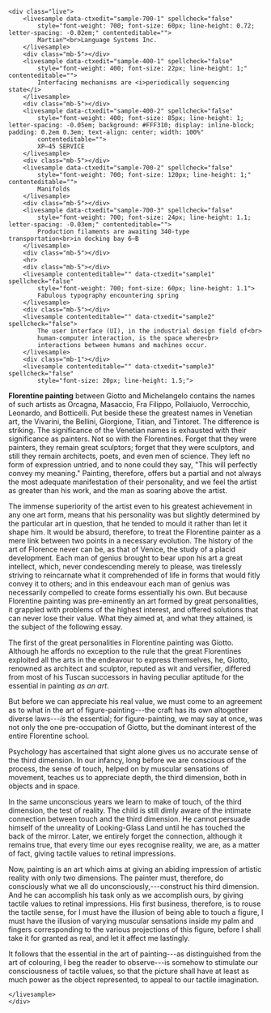 <!-- Convert to html: `pandoc sample.md -o sample.html` -->
<!-- Text sample source: https://www.gutenberg.org/ebooks/17408 -->

```{=html}
<div class="live">
    <livesample data-ctxedit="sample-700-1" spellcheck="false"
        style="font-weight: 700; font-size: 60px; line-height: 0.72; letter-spacing: -0.02em;" contenteditable="">
        Martian™<br>Language Systems Inc.
    </livesample>
    <div class="mb-5"></div>
    <livesample data-ctxedit="sample-400-1" spellcheck="false"
        style="font-weight: 400; font-size: 22px; line-height: 1;" contenteditable="">
        Interfacing mechanisms are <i>periodically sequencing state</i>
    </livesample>
    <div class="mb-5"></div>
    <livesample data-ctxedit="sample-400-2" spellcheck="false"
        style="font-weight: 400; font-size: 85px; line-height: 1; letter-spacing: -0.05em; background: #FFF310; display: inline-block; padding: 0.2em 0.3em; text-align: center; width: 100%"
        contenteditable="">
        XP–45 SERVICE
    </livesample>
    <div class="mb-5"></div>
    <livesample data-ctxedit="sample-700-2" spellcheck="false"
        style="font-weight: 700; font-size: 120px; line-height: 1;" contenteditable="">
        Manifolds
    </livesample>
    <div class="mb-5"></div>
    <livesample data-ctxedit="sample-700-3" spellcheck="false"
        style="font-weight: 700; font-size: 24px; line-height: 1.1; letter-spacing: -0.03em;" contenteditable="">
        Production filaments are awaiting 340-type transportation<br>in docking bay 6–B
    </livesample>
    <div class="mb-5"></div>
    <hr>
    <div class="mb-5"></div>
    <livesample contenteditable="" data-ctxedit="sample1" spellcheck="false"
        style="font-weight: 700; font-size: 60px; line-height: 1.1">
        Fabulous typography encountering spring
    </livesample>
    <div class="mb-5"></div>
    <livesample contenteditable="" data-ctxedit="sample2" spellcheck="false">
        The user interface (UI), in the industrial design field of<br>
        human-computer interaction, is the space where<br>
        interactions between humans and machines occur.
    </livesample>
    <div class="mb-1"></div>
    <livesample contenteditable="" data-ctxedit="sample3" spellcheck="false"
        style="font-size: 20px; line-height: 1.5;">
```

**Florentine painting** between Giotto and Michelangelo contains the names
of such artists as Orcagna, Masaccio, Fra Filippo, Pollaiuolo,
Verrocchio, Leonardo, and Botticelli. Put beside these the greatest
names in Venetian art, the Vivarini, the Bellini, Giorgione, Titian, and
Tintoret. The difference is striking. The significance of the Venetian
names is exhausted with their significance as painters. Not so with the
Florentines. Forget that they were painters, they remain great
sculptors; forget that they were sculptors, and still they remain
architects, poets, and even men of science. They left no form of
expression untried, and to none could they say, "This will perfectly
convey my meaning." Painting, therefore, offers but a partial and not
always the most adequate manifestation of their personality, and we feel
the artist as greater than his work, and the man as soaring above the
artist.

The immense superiority of the artist even to his greatest achievement
in any one art form, means that his personality was but slightly
determined by the particular art in question, that he tended to mould it
rather than let it shape him. It would be absurd, therefore, to treat
the Florentine painter as a mere link between two points in a necessary
evolution. The history of the art of Florence never can be, as that of
Venice, the study of a placid development. Each man of genius brought to
bear upon his art a great intellect, which, never condescending merely
to please, was tirelessly striving to reincarnate what it comprehended
of life in forms that would fitly convey it to others; and in this
endeavour each man of genius was necessarily compelled to create forms
essentially his own. But because Florentine painting was pre-eminently
an art formed by great personalities, it grappled with problems of the
highest interest, and offered solutions that can never lose their
value. What they aimed at, and what they attained, is the subject of the
following essay.

The first of the great personalities in Florentine painting was Giotto.
Although he affords no exception to the rule that the great Florentines
exploited all the arts in the endeavour to express themselves, he,
Giotto, renowned as architect and sculptor, reputed as wit and
versifier, differed from most of his Tuscan successors in having
peculiar aptitude for the essential in painting _as an art_.

But before we can appreciate his real value, we must come to an
agreement as to what in the art of figure-painting---the craft has its
own altogether diverse laws---_is_ the essential; for figure-painting, we
may say at once, was not only the one pre-occupation of Giotto, but the
dominant interest of the entire Florentine school.

Psychology has ascertained that sight alone gives us no accurate sense
of the third dimension. In our infancy, long before we are conscious of
the process, the sense of touch, helped on by muscular sensations of
movement, teaches us to appreciate depth, the third dimension, both in
objects and in space.

In the same unconscious years we learn to make of touch, of the third
dimension, the test of reality. The child is still dimly aware of the
intimate connection between touch and the third dimension. He cannot
persuade himself of the unreality of Looking-Glass Land until he has
touched the back of the mirror. Later, we entirely forget the
connection, although it remains true, that every time our eyes recognise
reality, we are, as a matter of fact, giving tactile values to retinal
impressions.

Now, painting is an art which aims at giving an abiding impression of
artistic reality with only two dimensions. The painter must, therefore,
do consciously what we all do unconsciously,---construct his third
dimension. And he can accomplish his task only as we accomplish ours, by
giving tactile values to retinal impressions. His first business,
therefore, is to rouse the tactile sense, for I must have the illusion
of being able to touch a figure, I must have the illusion of varying
muscular sensations inside my palm and fingers corresponding to the
various projections of this figure, before I shall take it for granted
as real, and let it affect me lastingly.

It follows that the essential in the art of painting---as distinguished
from the art of colouring, I beg the reader to observe---is somehow to
stimulate our consciousness of tactile values, so that the picture shall
have at least as much power as the object represented, to appeal to our
tactile imagination.

```{=html}
</livesample>
</div>
```
